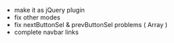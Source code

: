 * make it as jQuery plugin
* fix other modes
* fix nextButtonSel & prevButtonSel problems ( Array )
* complete navbar links
